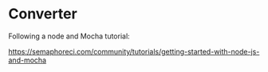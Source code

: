 # Converter

Following a node and Mocha tutorial:


https://semaphoreci.com/community/tutorials/getting-started-with-node-js-and-mocha
